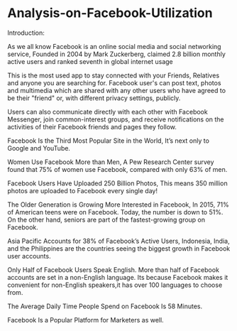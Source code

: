 # Analysis-on-Facebook-Utilization
Introduction:

As we all know Facebook is an online social media and social networking service, Founded in 2004 by Mark Zuckerberg, claimed 2.8 billion monthly active users and ranked seventh in global internet usage

This is the most used app to stay connected with your Friends, Relatives and anyone you are searching for. Facebook user's can post text, photos and multimedia which are shared with any other users who have agreed to be their "friend" or, with different privacy settings, publicly.

Users can also communicate directly with each other with Facebook Messenger, join common-interest groups, and receive notifications on the activities of their Facebook friends and pages they follow.

Facebook Is the Third Most Popular Site in the World, It’s next only to Google and YouTube.

Women Use Facebook More than Men, A Pew Research Center survey found that 75% of women use Facebook, compared with only 63% of men.

Facebook Users Have Uploaded 250 Billion Photos, This means 350 million photos are uploaded to Facebook every single day!

The Older Generation is Growing More Interested in Facebook, In 2015, 71% of American teens were on Facebook. Today, the number is down to 51%. On the other hand, seniors are part of the fastest-growing group on Facebook.

Asia Pacific Accounts for 38% of Facebook’s Active Users, Indonesia, India, and the Philippines are the countries seeing the biggest growth in Facebook user accounts.

Only Half of Facebook Users Speak English. More than half of Facebook accounts are set in a non-English language. Its because Facebook makes it convenient for non-English speakers,it has over 100 languages to choose from.

The Average Daily Time People Spend on Facebook Is 58 Minutes.

Facebook Is a Popular Platform for Marketers as well.
